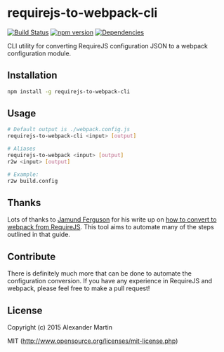 # requirejs-to-webpack-cli

[![Build Status](https://api.travis-ci.org/suitupalex/requirejs-to-webpack-cli.svg)](https://travis-ci.org/suitupalex/requirejs-to-webpack-cli)
[![npm version](https://badge.fury.io/js/requirejs-to-webpack-cli.svg)](https://badge.fury.io/js/requirejs-to-webpack-cli)
[![Dependencies](https://david-dm.org/suitupalex/requirejs-to-webpack-cli.svg)](https://david-dm.org/suitupalex/requirejs-to-webpack-cli)

CLI utility for converting RequireJS configuration JSON to a webpack
configuration module.

## Installation

```bash
npm install -g requirejs-to-webpack-cli
```

## Usage

```bash
# Default output is ./webpack.config.js
requirejs-to-webpack-cli <input> [output]

# Aliases
requirejs-to-webpack <input> [output]
r2w <input> [output]

# Example:
r2w build.config
```

## Thanks

Lots of thanks to [Jamund Ferguson](https://github.com/xjamundx) for his write
up on [how to convert to webpack from RequireJS](https://gist.github.com/xjamundx/b1c800e9282e16a6a18e).
This tool aims to automate many of the steps outlined in that guide.

## Contribute

There is definitely much more that can be done to automate the configuration
conversion. If you have any experience in RequireJS and webpack, please feel
free to make a pull request!

## License

Copyright (c) 2015 Alexander Martin

MIT (http://www.opensource.org/licenses/mit-license.php)
